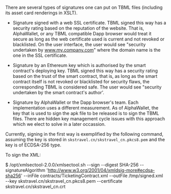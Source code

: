 
There are several types of signatures one can put on TBML files
(including its asset card renderings in XSLT).

- Signature signed with a web SSL certificate. TBML signed this way
  has a security rating based on the reputation of the website. That
  is, AlphaWallet, or any TBML compatible Dapp browser would treat it
  secure as long as the web certificate used is current and not
  revoked or blacklisted. On the user interface, the user would see
  "security undertaken by www.my.company.com" where the domain name is
  the one in the SSL certificate.

- Signature by an Ethereum key which is authorised by the smart
  contract's deploying key. TBML signed this way has a security rating
  based on the trust of the smart contract, that is, as long as the
  smart contract itself is not revoked or blacklisted for security
  flaws, the corresponding TBML is considered safe. The user would see
  "security undertaken by the smart contract's author'.

- Signature by AlphaWallet or the Dapp browser's team. Each
  implementation uses a different measurement. As of AlphaWallet, the
  key that is used to sign the apk file to be released is to sign the
  TBML files. There are hidden key management cycle issues with this
  approach which we elect to solve in a later occassion.

Currently, signing in the first way is exemplified by the following
command, assuming the key is stored in
`skstravel.cn/skstravel_cn.pkcs8.pem` and the key is of ECDSA-256
type.

To sign the XML:

$ /opt/xmlsectool-2.0.0/xmlsectool.sh --sign --digest SHA-256 --signatureAlgorithm 'http://www.w3.org/2001/04/xmldsig-more#ecdsa-sha256' --inFile contracts/TicketingContract.xml --outFile /tmp/signed.xml --key skstravel.cn/skstravel_cn.pkcs8.pem --certificate skstravel.cn/skstravel_cn.crt 

